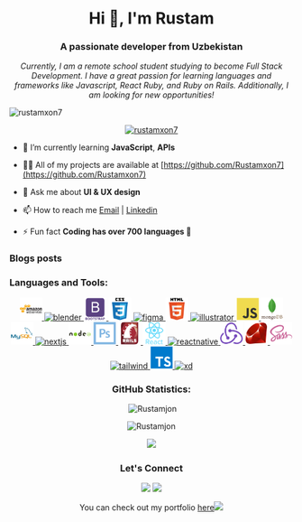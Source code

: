 <h1 align="center">Hi 👋, I'm Rustam</h1>
<h3 align="center">A passionate developer from Uzbekistan</h3>

<p align="center"><i>Currently, I am a remote school student studying to become Full Stack Development. I have a great passion for learning languages and frameworks like Javascript, React Ruby, and Ruby on Rails. Additionally, I am looking for new opportunities!</i></p>

<p align="left"> <img src="https://komarev.com/ghpvc/?username=rustamxon7&label=Profile%20views&color=0e75b6&style=flat" alt="rustamxon7" /> </p>

<p align="center"> <a href="https://github.com/ryo-ma/github-profile-trophy"><img src="https://github-profile-trophy.vercel.app/?username=rustamxon7&row=1&margin-w=15&margin-h=15" alt="rustamxon7" /></a> </p>

<!-- - 🔭 I’m currently working on [this project](https://github.com/Rustamxon7/rustamxon7/projects/1) -->

- 🌱 I’m currently learning **JavaScript**, **APIs**

- 👨‍💻 All of my projects are available at [https://github.com/Rustamxon7](https://github.com/Rustamxon7)

- 💬 Ask me about **UI & UX design**

- 📫 How to reach me [Email](rustamxontolipov788@gmail.com) | [Linkedin](https://linkedin.com/in/rustamjon-tolipov-6a831020b)

- ⚡ Fun fact **Coding has over 700 languages 🤔**

### Blogs posts
<!-- BLOG-POST-LIST:START -->
<!-- BLOG-POST-LIST:END -->

<!-- <h3 align="left">Connect with me:</h3>
<p align="left">
<a href="https://dev.to/rustamxon" target="blank"><img align="center" src="https://cdn.jsdelivr.net/npm/simple-icons@3.0.1/icons/dev-dot-to.svg" alt="rustamxon" height="30" width="40" /></a>
<a href="https://twitter.com/rustomxon7777" target="blank"><img align="center" src="https://raw.githubusercontent.com/rahuldkjain/github-profile-readme-generator/master/src/images/icons/Social/twitter.svg" alt="rustomxon7777" height="30" width="40" /></a>
<a href="https://linkedin.com/in/rustamjon-tolipov-6a831020b" target="blank"><img align="center" src="https://raw.githubusercontent.com/rahuldkjain/github-profile-readme-generator/master/src/images/icons/Social/linked-in-alt.svg" alt="rustamjon-tolipov-6a831020b" height="30" width="40" /></a>
</p> -->

<h3 align="left">Languages and Tools:</h3>
<p align="center"> <a href="https://aws.amazon.com" target="_blank"> <img src="https://raw.githubusercontent.com/devicons/devicon/master/icons/amazonwebservices/amazonwebservices-original-wordmark.svg" alt="aws" width="40" height="40"/> </a> <a href="https://www.blender.org/" target="_blank"> <img src="https://download.blender.org/branding/community/blender_community_badge_white.svg" alt="blender" width="40" height="40"/> </a> <a href="https://getbootstrap.com" target="_blank"> <img src="https://raw.githubusercontent.com/devicons/devicon/master/icons/bootstrap/bootstrap-plain-wordmark.svg" alt="bootstrap" width="40" height="40"/> </a> <a href="https://www.w3schools.com/css/" target="_blank"> <img src="https://raw.githubusercontent.com/devicons/devicon/master/icons/css3/css3-original-wordmark.svg" alt="css3" width="40" height="40"/> </a> <a href="https://www.figma.com/" target="_blank"> <img src="https://www.vectorlogo.zone/logos/figma/figma-icon.svg" alt="figma" width="40" height="40"/> </a> <a href="https://www.w3.org/html/" target="_blank"> <img src="https://raw.githubusercontent.com/devicons/devicon/master/icons/html5/html5-original-wordmark.svg" alt="html5" width="40" height="40"/> </a> <a href="https://www.adobe.com/in/products/illustrator.html" target="_blank"> <img src="https://www.vectorlogo.zone/logos/adobe_illustrator/adobe_illustrator-icon.svg" alt="illustrator" width="40" height="40"/> </a> <a href="https://developer.mozilla.org/en-US/docs/Web/JavaScript" target="_blank"> <img src="https://raw.githubusercontent.com/devicons/devicon/master/icons/javascript/javascript-original.svg" alt="javascript" width="40" height="40"/> </a> <a href="https://www.mongodb.com/" target="_blank"> <img src="https://raw.githubusercontent.com/devicons/devicon/master/icons/mongodb/mongodb-original-wordmark.svg" alt="mongodb" width="40" height="40"/> </a> <a href="https://www.mysql.com/" target="_blank"> <img src="https://raw.githubusercontent.com/devicons/devicon/master/icons/mysql/mysql-original-wordmark.svg" alt="mysql" width="40" height="40"/> </a> <a href="https://nextjs.org/" target="_blank"> <img src="https://cdn.worldvectorlogo.com/logos/nextjs-3.svg" alt="nextjs" width="40" height="40"/> </a> <a href="https://nodejs.org" target="_blank"> <img src="https://raw.githubusercontent.com/devicons/devicon/master/icons/nodejs/nodejs-original-wordmark.svg" alt="nodejs" width="40" height="40"/> </a> <a href="https://www.photoshop.com/en" target="_blank"> <img src="https://raw.githubusercontent.com/devicons/devicon/master/icons/photoshop/photoshop-line.svg" alt="photoshop" width="40" height="40"/> </a> <a href="https://rubyonrails.org" target="_blank"> <img src="https://raw.githubusercontent.com/devicons/devicon/master/icons/rails/rails-original-wordmark.svg" alt="rails" width="40" height="40"/> </a> <a href="https://reactjs.org/" target="_blank"> <img src="https://raw.githubusercontent.com/devicons/devicon/master/icons/react/react-original-wordmark.svg" alt="react" width="40" height="40"/> </a> <a href="https://reactnative.dev/" target="_blank"> <img src="https://reactnative.dev/img/header_logo.svg" alt="reactnative" width="40" height="40"/> </a> <a href="https://redux.js.org" target="_blank"> <img src="https://raw.githubusercontent.com/devicons/devicon/master/icons/redux/redux-original.svg" alt="redux" width="40" height="40"/> </a> <a href="https://www.ruby-lang.org/en/" target="_blank"> <img src="https://raw.githubusercontent.com/devicons/devicon/master/icons/ruby/ruby-original.svg" alt="ruby" width="40" height="40"/> </a> <a href="https://sass-lang.com" target="_blank"> <img src="https://raw.githubusercontent.com/devicons/devicon/master/icons/sass/sass-original.svg" alt="sass" width="40" height="40"/> </a> <a href="https://tailwindcss.com/" target="_blank"> <img src="https://www.vectorlogo.zone/logos/tailwindcss/tailwindcss-icon.svg" alt="tailwind" width="40" height="40"/> </a> <a href="https://www.typescriptlang.org/" target="_blank"> <img src="https://raw.githubusercontent.com/devicons/devicon/master/icons/typescript/typescript-original.svg" alt="typescript" width="40" height="40"/> </a> <a href="https://www.adobe.com/products/xd.html" target="_blank"> <img src="https://cdn.worldvectorlogo.com/logos/adobe-xd.svg" alt="xd" width="40" height="40"/> </a> </p>

<h3 align="center">GitHub Statistics:</h3>
  <p align="center">&nbsp;<img src="https://github-readme-stats.vercel.app/api?username=rustamxon7&show_icons=true&theme=radical&locale=en" alt="Rustamjon" /></p>
  <p align="center"><img src="https://github-readme-streak-stats.herokuapp.com/?user=rustamxon7&theme=radical" alt="Rustamjon" /></p>
  <p align="center"><img src="https://github-readme-stats.vercel.app/api/top-langs/?username=rustamxon7&layout=compact&theme=radical"</p>
<br>
<h3 align= 'center'>Let's Connect</h3>
<div align= 'center'>
<a target="_blank"
href="https://linkedin.com/in/rustamjon-tolipov-6a831020b"><img
src="https://img.shields.io/badge/-LinkedIn-0077b5?style=for-the-badge&logo=LinkedIn&logoColor=white"></img></a> <a target="_blank"
href="rustamxontolipov788@gmail.com"><img
src="https://img.shields.io/badge/-Gmail-D14836?style=for-the-badge&logo=Gmail&logoColor=white"></img></a> <a target="_blank"
<div/>
  
<p align= 'center'>You can check out my portfolio <a href="https://rustamxon7.github.io/My-portfolio-project/">here</a><img src="https://media.giphy.com/media/cKPse5DZaptID3YAMK/giphy.gif" width="60"></p>
